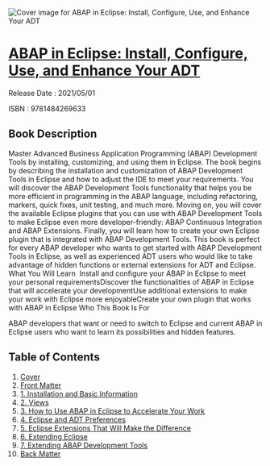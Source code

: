 ![Cover image for ABAP in Eclipse: Install, Configure, Use, and Enhance Your ADT](https://imgdetail.ebookreading.net/cover/cover/202109/EB9781484269633.jpg)

[ABAP in Eclipse: Install, Configure, Use, and Enhance Your ADT](https://ebookreading.net/view/book/ABAP+in+Eclipse%3A+Install%2C+Configure%2C+Use%2C+and+Enhance+Your+ADT-EB9781484269633_1.html "ABAP in Eclipse: Install, Configure, Use, and Enhance Your ADT")
====================================================================================================================

Release Date : 2021/05/01

ISBN : 9781484269633

Book Description
-----------------

Master Advanced Business Application Programming&nbsp;(ABAP) Development Tools by installing, customizing, and using them in Eclipse.
The book begins by describing the installation and customization of ABAP Development Tools in Eclipse and how to adjust the IDE to meet your requirements. You will discover the ABAP Development Tools functionality that helps you be more efficient in programming in the ABAP language, including refactoring, markers, quick fixes, unit testing, and much more. Moving on, you will cover the available Eclipse plugins that you can use with ABAP Development Tools to make Eclipse even more developer-friendly: ABAP Continuous Integration and ABAP Extensions. Finally, you will learn how to create your own Eclipse plugin that is integrated with ABAP Development Tools.
This book is perfect for every ABAP developer who wants to get started with ABAP Development Tools in Eclipse, as well as experienced ADT users who would like to take advantage of hidden functions or external extensions for ADT and Eclipse.
What You Will Learn&nbsp;
Install and configure your ABAP in Eclipse to meet your personal requirementsDiscover the functionalities of ABAP in Eclipse that will accelerate your developmentUse additional extensions to make your work with Eclipse more enjoyableCreate your own plugin that works with ABAP in Eclipse 
Who This Book Is For
 
ABAP developers that want or need to switch to Eclipse and current ABAP in Eclipse users who want to learn its possibilities and hidden features.

Table of Contents
-----------------

1. [Cover](https://ebookreading.net/view/book/ABAP+in+Eclipse%3A+Install%2C+Configure%2C+Use%2C+and+Enhance+Your+ADT-EB9781484269633_1.html)
1. [Front Matter](https://ebookreading.net/view/book/ABAP+in+Eclipse%3A+Install%2C+Configure%2C+Use%2C+and+Enhance+Your+ADT-EB9781484269633_2.html)
1. [1.&nbsp;Installation and Basic Information](https://ebookreading.net/view/book/ABAP+in+Eclipse%3A+Install%2C+Configure%2C+Use%2C+and+Enhance+Your+ADT-EB9781484269633_3.html)
1. [2.&nbsp;Views](https://ebookreading.net/view/book/ABAP+in+Eclipse%3A+Install%2C+Configure%2C+Use%2C+and+Enhance+Your+ADT-EB9781484269633_4.html)
1. [3.&nbsp;How to Use ABAP in Eclipse to Accelerate Your Work](https://ebookreading.net/view/book/ABAP+in+Eclipse%3A+Install%2C+Configure%2C+Use%2C+and+Enhance+Your+ADT-EB9781484269633_5.html)
1. [4.&nbsp;Eclipse and ADT Preferences](https://ebookreading.net/view/book/ABAP+in+Eclipse%3A+Install%2C+Configure%2C+Use%2C+and+Enhance+Your+ADT-EB9781484269633_6.html)
1. [5.&nbsp;Eclipse Extensions That Will Make the Difference](https://ebookreading.net/view/book/ABAP+in+Eclipse%3A+Install%2C+Configure%2C+Use%2C+and+Enhance+Your+ADT-EB9781484269633_7.html)
1. [6.&nbsp;Extending Eclipse](https://ebookreading.net/view/book/ABAP+in+Eclipse%3A+Install%2C+Configure%2C+Use%2C+and+Enhance+Your+ADT-EB9781484269633_8.html)
1. [7.&nbsp;Extending ABAP Development Tools](https://ebookreading.net/view/book/ABAP+in+Eclipse%3A+Install%2C+Configure%2C+Use%2C+and+Enhance+Your+ADT-EB9781484269633_9.html)
1. [Back Matter](https://ebookreading.net/view/book/ABAP+in+Eclipse%3A+Install%2C+Configure%2C+Use%2C+and+Enhance+Your+ADT-EB9781484269633_10.html)
